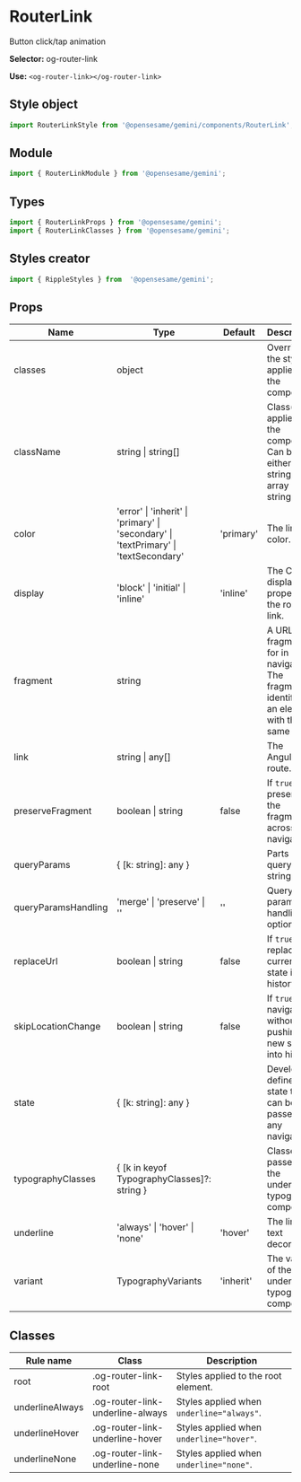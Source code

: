 # RouterLink
Button click/tap animation

**Selector:**
og-router-link

**Use:**
`<og-router-link></og-router-link>`

## Style object
```javascript
import RouterLinkStyle from '@opensesame/gemini/components/RouterLink';
```

## Module
```javascript
import { RouterLinkModule } from '@opensesame/gemini';
```

## Types
```javascript
import { RouterLinkProps } from '@opensesame/gemini';
import { RouterLinkClasses } from '@opensesame/gemini';
```

## Styles creator
```javascript
import { RippleStyles } from  '@opensesame/gemini';
```

## Props
Name | Type | Default | Description
---- | ---- | ------- | -----------
classes | object | | Override the styles applied to the component.
className | string &#124; string[] | | Class(es) applied to the component. Can be either a string, or an array of strings.
color | 'error' &#124; 'inherit' &#124; 'primary' &#124; 'secondary' &#124; 'textPrimary' &#124; 'textSecondary' | 'primary' | The link color.
display | 'block' &#124; 'initial' &#124; 'inline' | 'inline' | The CSS display property for the router link.
fragment | string | | A URL fragment for in page navigation. The fragment identifies an element with the same ID.
link | string &#124; any[] | | The Angular route.
preserveFragment | boolean &#124; string | false | If `true` will preserve the fragment across navigations.
queryParams | { [k: string]: any } | | Parts of a query string.
queryParamsHandling | 'merge' &#124; 'preserve' &#124; '' | '' | Query params handling options.
replaceUrl | boolean &#124; string | false | If `true`, will replace the current state in history.
skipLocationChange | boolean &#124; string | false | If `true`, navigates without pushing a new state into history.
state | { [k: string]: any } | | Developer defined state that can be passed to any navigation.
typographyClasses | { [k in keyof TypographyClasses]?: string } | | Classes passed to the underlying typography component.
underline | 'always' &#124; 'hover' &#124; 'none' | 'hover' | The link's text decoration.
variant | TypographyVariants | 'inherit' | The variant of the underlying typography component.


## Classes
Rule name | Class | Description
--------- | ----- | -----------
root | .og-router-link-root | Styles applied to the root element.
underlineAlways | .og-router-link-underline-always | Styles applied when `underline="always"`.
underlineHover | .og-router-link-underline-hover | Styles applied when `underline="hover"`.
underlineNone | .og-router-link-underline-none | Styles applied when `underline="none"`.
